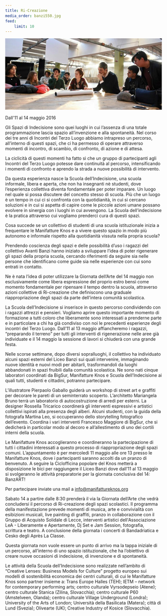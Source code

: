 ```yaml
---
title: Ri-Creazione
media_order: banzi550.jpg
feed:
    limit: 10
---
```


![](banzi550.jpg)

Dall'11 al 14 maggio 2016

Gli Spazi di Indecisione sono quei luoghi in cui l’assenza di una totale programmazione lascia spazio all’invenzione e alla spontaneità. Nel corso dei tre anni di Incontri del Terzo Luogo abbiamo intrapreso un percorso, all’interno di questi spazi, che ci ha permesso di operare attraverso momenti di incontro, di scambio, di confronto, di azione e di attesa.



La ciclicità di questi momenti ha fatto sì che un gruppo di partecipanti agli Incontri del Terzo Luogo potesse dare continuità al percorso, intensificando i momenti di confronto e aprendo la strada a nuove possibilità di intervento.



Da questa esperienza nasce la Scuola dell’Indecisione, una scuola informale, libera e aperta, che non ha insegnanti nè studenti, dove l’esperienza collettiva diventa fondamentale per poter imparare. Un luogo nel quale si possa discutere del concetto stesso di scuola.  Più che un luogo è un tempo in cui ci si confronta con la quotidianità, in cui si cercano soluzioni e in cui si aspetta di capire come le piccole azioni umane possano evolvere in sinergia con i luoghi in cui avvengono. La Scuola dell’indecisione è la pratica attraverso cui vogliamo prenderci cura di questi spazi.



Cosa succede se un collettivo di studenti di una scuola istituzionale inizia a frequentare le Manifatture Knos e a vivere questo spazio in modo più autonomo e informale rispetto alla quotidianità vissuta nella propria scuola?


 

Prendendo coscienza degli spazi e delle possibilità d’uso i ragazzi del collettivo Avanti Banzi hanno iniziato a sviluppare l’idea di poter rigenerare gli spazi della propria scuola, cercando riferimenti da seguire sia nelle persone che identificano come guide sia nelle esperienze con cui sono entrati in contatto.

 

Ne è nata l’idea di poter utilizzare la Giornata dell’Arte del 14 maggio non esclusivamente come libera espressione del proprio estro bensì come momento fondamentale per ripensare il tempo dentro la scuola, attraverso azioni collettive di Ri-creazione che definiscono una graduale riappropriazione degli spazi da parte dell’intera comunità scolastica.



La Scuola dell’Indecisione si inserisce in questo percorso condividendo con i ragazzi attrezzi e pensieri. Vogliamo aprire questo importante momento di formazione a tutti coloro che liberamente sono interessati a prenderne parte e in particolare a chi ha già condiviso con noi le precedenti esperienze degli incontri del Terzo Luogo. Dall’11 al 13 maggio affiancheremo i ragazzi, “preparando il terreno” per tutti gli interventi di rigenerazione nelle aree già individuate e il 14 maggio la sessione di lavori si chiuderà con una grande festa.

 

Nelle scorse settimane, dopo diversi sopralluoghi, il collettivo ha individuato alcuni spazi esterni del Liceo Banzi sui quali intervenire, immaginando nuove identità e nuovi modi per abitarli, trasformandoli da luoghi abbandonati in spazi fruibili dalla comunità scolastica. Ne sono nati cinque laboratori coordinati da BigSur, Manifatture Knos e Scuola dell’Indecisione ai quali tutti, studenti e cittadini, potranno partecipare.

 

L’illustratore Pierpaolo Gaballo guiderà un workshop di street art e graffiti per decorare le pareti di un seminterrato scoperto. L’architetto Mariangela Bruno terrà un laboratorio di autocostruzione di arredi per esterni. La designer Rossella Tricarico coordinerà gli interventi espressivi e artistici collettivi ispirati alla presenza degli alberi. Alcuni studenti, con la guida della fotografa Martina Leo, si occuperanno dello storytelling fotografico dell’evento. Coordina i vari interventi Francesco Maggiore di BigSur, che si dedicherà in particolar modo al decoro e all’allestimento di uno dei cortili interni della scuola.

 

Le Manifatture Knos accoglieranno e coordineranno la partecipazione di tutti i cittadini interessati a questo processo di riappropriazione degli spazi comuni. L’appuntamento è per mercoledì 11 maggio alle ore 13 presso le Manifatture Knos, dove i partecipanti saranno accolti da un pranzo di benvenuto. A seguire la Ciclofficina popolare del Knos metterà a disposizione le bici per raggiungere il Liceo Banzi dove dall’11 al 13 maggio si svolgeranno le attività preparatorie per la giornata conclusiva del 14: BanzART!

Per partecipare inviate una mail a info@manifattureknos.org

Sabato 14 a partire dalle 8:30 prenderà il via la Giornata dell’Arte che vedrà concludersi il percorso di Ri-creazione degli spazi scolastici. Il programma della manifestazione prevede momenti di musica, arte e convivialità con esibizioni musicali, live painting di graffiti, pranzo in collaborazione con il Gruppo di Acquisto Solidale di Lecce, interventi artistici dell'Associazione LeA - Liberamente e Apertamente, Dj Set e Jam Session, fotografia, scrittura e teatro. A conclusione della giornata i concerti di Bandadriatica e Cesko degli Après La Classe.

 

Questa giornata non vuole essere un punto di arrivo ma la tappa iniziale di un percorso, all’interno di uno spazio istituzionale, che ha l’obiettivo di creare nuove occasioni di indecisione, di invenzione e di spontaneità.

 



Le attività della Scuola dell’Indecisione sono realizzate nell’ambito di “Creative Lenses: Business Models for Culture” progetto europeo sui modelli di sostenibilità economica dei centri culturali, di cui le Manifatture Knos sono partner insieme a: Trans Europe Halles (TEH); IETM – network for contemporary performing arts; centro culturale Vyrsodepseio (Atene); centro culturale Stanica (Zilina, Slovacchia); centro culturale P60 (Amstelveen, Olanda); centro culturale Village Underground (Londra);  University of the Arts of London; Università della Basilicata (Matera); città di Lund (Svezia); Olivearte (UK); Creative Industry of Kosice (Slovacchia).
